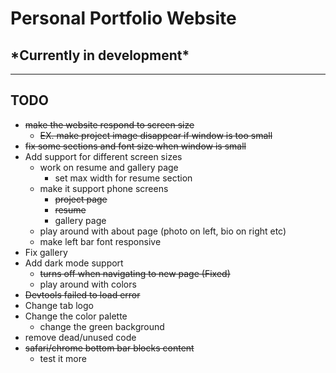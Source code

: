 # Personal Portfolio Website

## \*Currently in development\*

---

## TODO

* ~~make the website respond to screen size~~
  * ~~EX. make project image disappear if window is too small~~
* ~~fix some sections and font size when window is small~~
* Add support for different screen sizes
  * work on resume and gallery page
    * set max width for resume section
  * make it support phone screens
    * ~~project page~~
    * ~~resume~~
    * gallery page
  * play around with about page (photo on left, bio on right etc)
  * make left bar font responsive
* Fix gallery
* Add dark mode support
  * ~~turns off when navigating to new page (Fixed)~~
  * play around with colors
* ~~Devtools failed to load error~~
* Change tab logo
* Change the color palette
  * change the green background
* remove dead/unused code
* ~~safari/chrome bottom bar blocks content~~
  * test it more
